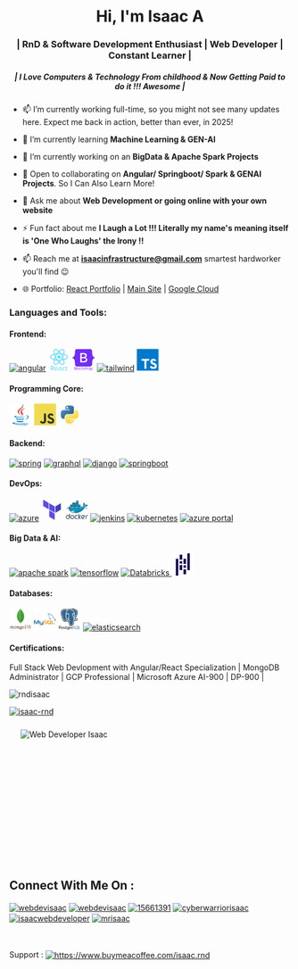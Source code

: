 <h1 align="center">Hi, I'm Isaac A</h1>
<h3 align="center">| RnD & Software Development Enthusiast | Web Developer | Constant Learner | </br>
<h5 align="center">| I Love Computers & Technology From childhood & Now Getting Paid to do it !!! Awesome |</h5> </h3>

- 📫 I’m currently working full-time, so you might not see many updates here. Expect me back in action, better than ever, in 2025!

- 🌱 I’m currently learning **Machine Learning & GEN-AI**

- 🔭 I’m currently working on an **BigData & Apache Spark Projects**

- 👯 Open to collaborating on **Angular/ Springboot/ Spark & GENAI Projects**. So I Can Also Learn More!

- 💬 Ask me about **Web Development or going online with your own website**
  
- ⚡ Fun fact about me **I Laugh a Lot !!! Literally my name's meaning itself is 'One Who Laughs' the Irony !!**

- 📫 Reach me at **isaacinfrastructure@gmail.com** smartest hardworker you'll find 😉

- 🌐 Portfolio: [React Portfolio](https://rndisaac.github.io) | [Main Site](https://rndisaac.com) | [Google Cloud](https://isaaconline.web.app)

<h3 align="left">Languages and Tools:</h3>

<h4>Frontend:</h4>
<p align="left">
  <a href="https://angular.io/" target="_blank" rel="noreferrer"><img src="https://angular.io/assets/images/logos/angular/angular.svg" alt="angular" width="40" height="40"/></a>
  <a href="https://reactjs.org/" target="_blank" rel="noreferrer"><img src="https://raw.githubusercontent.com/devicons/devicon/master/icons/react/react-original-wordmark.svg" alt="react" width="40" height="40"/></a>
  <a href="https://getbootstrap.com/" target="_blank" rel="noreferrer"><img src="https://raw.githubusercontent.com/devicons/devicon/master/icons/bootstrap/bootstrap-plain-wordmark.svg" alt="bootstrap" width="40" height="40"/></a>
  <a href="https://tailwindcss.com/" target="_blank" rel="noreferrer"><img src="https://www.vectorlogo.zone/logos/tailwindcss/tailwindcss-icon.svg" alt="tailwind" width="40" height="40"/></a>
  <a href="https://www.typescriptlang.org/" target="_blank" rel="noreferrer"><img src="https://raw.githubusercontent.com/devicons/devicon/master/icons/typescript/typescript-original.svg" alt="typescript" width="40" height="40"/></a>
</p>

<h4>Programming Core:</h4>
<p align="left">
  <a href="https://www.java.com/" target="_blank" rel="noreferrer"><img src="https://raw.githubusercontent.com/devicons/devicon/master/icons/java/java-original.svg" alt="java" width="40" height="40"/></a>
  <a href="https://developer.mozilla.org/en-US/docs/Web/JavaScript" target="_blank" rel="noreferrer"><img src="https://raw.githubusercontent.com/devicons/devicon/master/icons/javascript/javascript-original.svg" alt="javascript" width="40" height="40"/></a>
  <a href="https://www.python.org/" target="_blank" rel="noreferrer"><img src="https://raw.githubusercontent.com/devicons/devicon/master/icons/python/python-original.svg" alt="python" width="40" height="40"/></a>
</p>

<h4>Backend:</h4>
<p align="left">
  <a href="https://spring.io/" target="_blank" rel="noreferrer"><img src="https://www.vectorlogo.zone/logos/springio/springio-icon.svg" alt="spring" width="40" height="40"/></a>
  <a href="https://graphql.org/" target="_blank" rel="noreferrer"><img src="https://www.vectorlogo.zone/logos/graphql/graphql-icon.svg" alt="graphql" width="40" height="40"/></a>
  <a href="https://www.djangoproject.com/" target="_blank" rel="noreferrer"><img src="https://cdn.worldvectorlogo.com/logos/django.svg" alt="django" width="40" height="40"/></a>
  <a href="https://spring.io/projects/spring-boot" target="_blank" rel="noreferrer"><img src="https://spring.io/img/spring.svg" alt="springboot" width="40" height="40"/></a>
</p>

<h4>DevOps:</h4>
<p align="left">
  <a href="https://azure.microsoft.com/en-in/" target="_blank" rel="noreferrer"><img src="https://www.vectorlogo.zone/logos/microsoft_azure/microsoft_azure-icon.svg" alt="azure" width="40" height="40"/></a>
  <a href="https://www.terraform.io/" target="_blank" rel="noreferrer"><img src="https://raw.githubusercontent.com/devicons/devicon/master/icons/terraform/terraform-original.svg" alt="terraform" width="40" height="40"/></a>
  <a href="https://www.docker.com/" target="_blank" rel="noreferrer"><img src="https://raw.githubusercontent.com/devicons/devicon/master/icons/docker/docker-original-wordmark.svg" alt="docker" width="40" height="40"/></a>
  <a href="https://www.jenkins.io/" target="_blank" rel="noreferrer"><img src="https://www.vectorlogo.zone/logos/jenkins/jenkins-icon.svg" alt="jenkins" width="40" height="40"/></a>
  <a href="https://kubernetes.io/" target="_blank" rel="noreferrer"><img src="https://www.vectorlogo.zone/logos/kubernetes/kubernetes-icon.svg" alt="kubernetes" width="40" height="40"/></a>
  <a href="https://portal.azure.com/" target="_blank" rel="noreferrer"><img src="https://upload.wikimedia.org/wikipedia/commons/a/a8/Microsoft_Azure_Logo.svg" alt="azure portal" width="40" height="40"/></a>
</p>

<h4>Big Data & AI:</h4>
<p align="left">
  <a href="https://spark.apache.org/" target="_blank" rel="noreferrer"><img src="https://upload.wikimedia.org/wikipedia/commons/f/f3/Apache_Spark_logo.svg" alt="apache spark" width="40" height="40"/></a>
  <a href="https://www.openai.com/" target="_blank" rel="noreferrer"><img src="https://logowik.com/content/uploads/images/openai5002.jpg" alt="tensorflow" width="40" height="40"/></a>
<a href="https://databricks.com/" target="_blank" rel="noopener noreferrer">
  <img src="https://cdn.brandfetch.io/databricks.com/w/320/h/320?c=1idbdI8psuQC4XU015J" alt="Databricks" width="40" height="40"/>
</a>
  <a href="https://pandas.com/" target="_blank" rel="noopener noreferrer">
  <img src="https://raw.githubusercontent.com/devicons/devicon/master/icons/pandas/pandas-plain.svg" alt="pandas" width="40" height="40"/>
</a>
</p>

<h4>Databases:</h4>
<p align="left">
  <a href="https://www.mongodb.com/" target="_blank" rel="noreferrer"><img src="https://raw.githubusercontent.com/devicons/devicon/master/icons/mongodb/mongodb-original-wordmark.svg" alt="mongodb" width="40" height="40"/></a>
  <a href="https://www.mysql.com/" target="_blank" rel="noreferrer"><img src="https://raw.githubusercontent.com/devicons/devicon/master/icons/mysql/mysql-original-wordmark.svg" alt="mysql" width="40" height="40"/></a>
  <a href="https://www.postgresql.org/" target="_blank" rel="noreferrer"><img src="https://raw.githubusercontent.com/devicons/devicon/master/icons/postgresql/postgresql-original-wordmark.svg" alt="postgres" width="40" height="40"/></a>
  <a href="https://www.elastic.co/" target="_blank" rel="noreferrer"><img src="https://www.vectorlogo.zone/logos/elastic/elastic-icon.svg" alt="elasticsearch" width="40" height="40"/></a>
</p>


<h4>Certifications:</h4>
<p align="left">Full Stack Web Devlopment with Angular/React Specialization | MongoDB Administrator | GCP Professional | Microsoft Azure AI-900 | DP-900 |</p>

<p align="left"><img src="https://komarev.com/ghpvc/?username=isaac-rnd&label=Profile%20views&color=0e75b6&style=flat" alt="rndisaac" /></p>
<p align="left"><a href="https://github.com/ryo-ma/github-profile-trophy"><img src="https://github-profile-trophy.vercel.app/?username=isaac-rnd&rank=-C&theme=dracula" alt="isaac-rnd" /></a></p>
<div style="display: flex; flex-direction: row; margin:10px; padding:10px">
 <img class="img" height=200 style="margin-right:4px" src="https://github-readme-stats.vercel.app/api/top-langs/?username=isaac-rnd&langs_count=6&layout=compact&custom_title=Isaac%27s%20most%20used%20languages&theme=dark&card_width=500&hide=jupyter%20notebook,html,jinja,css" alt="Web Developer Isaac"/>
<!--  <img class="img" height=200 src="https://github-readme-stats.vercel.app/api?username=isaac-rnd&show_icons=true&theme=radical" /> -->
</div>
</br>
<div align="left">
 <h2>Connect With Me On :</h2>
<a href="https://x.com/isaac_research" target="blank"><img align="center" src="https://raw.githubusercontent.com/rahuldkjain/github-profile-readme-generator/master/src/images/icons/Social/twitter.svg" alt="webdevisaac" height="30" width="40" /></a>
<a href="https://www.linkedin.com/in/rndisaac/" target="blank"><img align="center" src="https://raw.githubusercontent.com/rahuldkjain/github-profile-readme-generator/master/src/images/icons/Social/linked-in-alt.svg" alt="webdevisaac" height="30" width="40" /></a>
<a href="https://stackoverflow.com/users/15661391" target="blank"><img align="center" src="https://raw.githubusercontent.com/rahuldkjain/github-profile-readme-generator/master/src/images/icons/Social/stack-overflow.svg" alt="15661391" height="30" width="40" /></a>
<a href="https://instagram.com/cyberwarriorisaac" target="blank"><img align="center" src="https://raw.githubusercontent.com/rahuldkjain/github-profile-readme-generator/master/src/images/icons/Social/instagram.svg" alt="cyberwarriorisaac" height="30" width="40" /></a>
<a href="https://www.youtube.com/@isaacyoutube" target="blank"><img align="center" src="https://raw.githubusercontent.com/rahuldkjain/github-profile-readme-generator/master/src/images/icons/Social/youtube.svg" alt="isaacwebdeveloper" height="30" width="40" /></a>
<a href="https://www.hackerrank.com/mrisaac" target="blank"><img align="center" src="https://raw.githubusercontent.com/rahuldkjain/github-profile-readme-generator/master/src/images/icons/Social/hackerrank.svg" alt="mrisaac" height="30" width="40" /></a>
</div>
</br></br>
<div>
<p>Support : <a href="buymeacoffee.com/isaac.rnd"> <img align="center" src="https://cdn.buymeacoffee.com/buttons/v2/default-yellow.png" height="50" width="210" alt="https://www.buymeacoffee.com/isaac.rnd" /></a></p></div>
